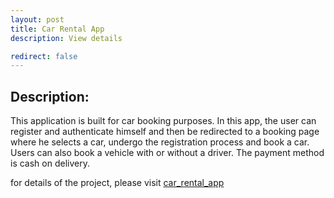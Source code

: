 ```yaml
---
layout: post
title: Car Rental App
description: View details

redirect: false
---
```




## Description:


This application is built for car booking purposes. In this app, the user can register and authenticate himself and then be redirected to a booking page where he selects a car, undergo the registration process and book a car. Users can also book a vehicle with or without a driver. The payment method is cash on delivery.


for details of the project, please visit [car_rental_app](https://github.com/SyedOsamaAhmed/car-rental)
